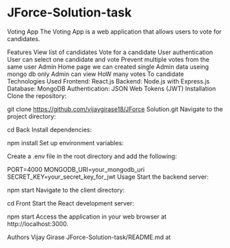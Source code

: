 # JForce-Solution-task
Voting App
The Voting App is a web application that allows users to vote for candidates.

Features
View list of candidates
Vote for a candidate
User authentication
User can select one candidate and vote
Prevent multiple votes from the same user
Admin Home page
we can created single Admin data useing mongo db
only Admin can view HoW many votes To candidate
Technologies Used
Frontend: React.js
Backend: Node.js with Express.js
Database: MongoDB
Authentication: JSON Web Tokens (JWT)
Installation
Clone the repository:

git clone https://github.com/vijaygirase18/JForce Solution.git
Navigate to the project directory:

cd Back
Install dependencies:

npm install
Set up environment variables:

Create a .env file in the root directory and add the following:

PORT=4000
MONGODB_URI=your_mongodb_uri
SECRET_KEY=your_secret_key_for_jwt
Usage
Start the backend server:

npm start
Navigate to the client directory:

cd Front
Start the React development server:

npm start
Access the application in your web browser at http://localhost:3000.

Authors
Vijay Girase
JForce-Solution-task/README.md at
